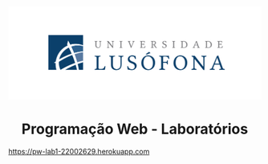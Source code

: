 ![](lusofona-logo.png?raw=true "Logotipo Lusófona")
<h1 align="center"> Programação Web - Laboratórios </h1>

https://pw-lab1-22002629.herokuapp.com
